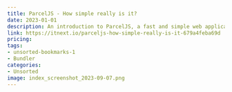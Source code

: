 ```yaml
---
title: ParcelJS - How simple really is it?
date: 2023-01-01
description: An introduction to ParcelJS, a fast and simple web application bundler that requires no configuration.
link: https://itnext.io/parceljs-how-simple-really-is-it-679a4feba69d
pricing: 
tags: 
- unsorted-bookmarks-1 
- Bundler
categories: 
- Unsorted 
image: index_screenshot_2023-09-07.png
---
```

